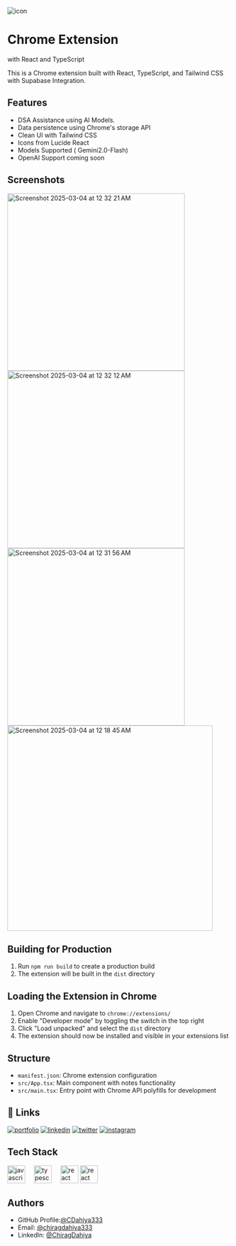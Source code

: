 ![icon](https://github.com/user-attachments/assets/237d8ae7-2098-4433-88aa-67266e053ee6)
# Chrome Extension
 with React and TypeScript

This is a Chrome extension built with React, TypeScript, and Tailwind CSS with Supabase Integration.

## Features

- DSA Assistance using AI Models.
- Data persistence using Chrome's storage API
- Clean UI with Tailwind CSS
- Icons from Lucide React
- Models Supported ( Gemini2.0-Flash)
- OpenAI Support coming soon

## Screenshots
<img width="400" alt="Screenshot 2025-03-04 at 12 32 21 AM" src="https://github.com/user-attachments/assets/086407b2-9a36-4b18-b7a7-a6d843713bfb" />
<img width="400" alt="Screenshot 2025-03-04 at 12 32 12 AM" src="https://github.com/user-attachments/assets/b1efc333-e1a2-4177-869f-5b31d739e86a" />
<img width="400" alt="Screenshot 2025-03-04 at 12 31 56 AM" src="https://github.com/user-attachments/assets/ad6d8928-cedc-4703-b89c-32a9331618f4" />
<img width="463" alt="Screenshot 2025-03-04 at 12 18 45 AM" src="https://github.com/user-attachments/assets/100968dc-b320-48ff-a1a5-a74f1d75534f" />


## Building for Production

1. Run `npm run build` to create a production build
2. The extension will be built in the `dist` directory

## Loading the Extension in Chrome

1. Open Chrome and navigate to `chrome://extensions/`
2. Enable "Developer mode" by toggling the switch in the top right
3. Click "Load unpacked" and select the `dist` directory
4. The extension should now be installed and visible in your extensions list

## Structure

- `manifest.json`: Chrome extension configuration
- `src/App.tsx`: Main component with notes functionality
- `src/main.tsx`: Entry point with Chrome API polyfills for development


## 🔗 Links
[![portfolio](https://img.shields.io/badge/my_portfolio-000?style=for-the-badge&logo=ko-fi&logoColor=white)](https://katherineoelsner.com/)
[![linkedin](https://img.shields.io/badge/linkedin-0A66C2?style=for-the-badge&logo=linkedin&logoColor=white)](https://www.linkedin.com/in/chirag-dahiya-a6ba2322b/)
[![twitter](https://img.shields.io/badge/twitter-1DA1F2?style=for-the-badge&logo=twitter&logoColor=white)](https://twitter.com/)
[![instagram](https://img.shields.io/badge/Instagram-E4405F?style=for-the-badge&logo=instagram&logoColor=white)](https://www.instagram.com/chiragdahiya67/)

## Tech Stack


<div align="left">
  <img src="https://cdn.jsdelivr.net/gh/devicons/devicon/icons/javascript/javascript-original.svg" height="40" alt="javascript logo"  />
  <img width="12" />
  <img src="https://cdn.jsdelivr.net/gh/devicons/devicon/icons/typescript/typescript-original.svg" height="40" alt="typescript logo"  />
  <img width="12" />
  <img src="https://cdn.jsdelivr.net/gh/devicons/devicon/icons/react/react-original.svg" height="40" alt="react logo"  />
  <img src="https://github.com/user-attachments/assets/76c0f5e5-9f54-40bc-b49c-7e8f763895be" height="40" alt="react logo"  />
</div>


## Authors

- GitHub Profile:[@CDahiya333](https://github.com/CDahiya333)
- Email: [@chiragdahiya333](mailto:chiragdahiya333@gmail.com)
- LinkedIn: [@ChiragDahiya](https://www.linkedin.com/in/chirag-dahiya-a6ba2322b/)

###
